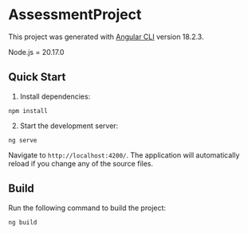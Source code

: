 # AssessmentProject

This project was generated with [Angular CLI](https://github.com/angular/angular-cli) version 18.2.3.

Node.js = 20.17.0


## Quick Start

1. Install dependencies:

```
npm install
```

2. Start the development server:

```
ng serve
```

Navigate to `http://localhost:4200/`. The application will automatically reload if you change any of the source files.

## Build

Run the following command to build the project:

```
ng build
```
